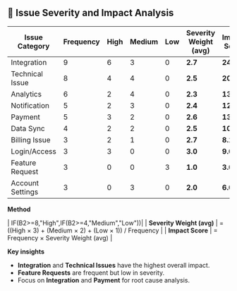 ## 🧮 Issue Severity and Impact Analysis

| Issue Category   | Frequency | High | Medium | Low | Severity Weight (avg) | Impact Score |
|------------------|------------|------|---------|-----|-----------------------|--------------|
| Integration       | 9 | 6 | 3 | 0 | **2.7** | **24.3** |
| Technical Issue   | 8 | 4 | 4 | 0 | **2.5** | **20.0** |
| Analytics         | 6 | 2 | 4 | 0 | **2.3** | **13.8** |
| Notification      | 5 | 2 | 3 | 0 | **2.4** | **12.0** |
| Payment           | 5 | 3 | 2 | 0 | **2.6** | **13.0** |
| Data Sync         | 4 | 2 | 2 | 0 | **2.5** | **10.0** |
| Billing Issue     | 3 | 2 | 1 | 0 | **2.7** | **8.1** |
| Login/Access      | 3 | 3 | 0 | 0 | **3.0** | **9.0** |
| Feature Request   | 3 | 0 | 0 | 3 | **1.0** | **3.0** |
| Account Settings  | 3 | 0 | 3 | 0 | **2.0** | **6.0** |

**Method**

| IF(B2>=8,"High",IF(B2>=4,"Medium","Low"))|
| **Severity Weight (avg)** | = ((High × 3) + (Medium × 2) + (Low × 1)) / Frequency |
| **Impact Score** | = Frequency × Severity Weight (avg) |

**Key insights**

- **Integration** and **Technical Issues** have the highest overall impact.  
- **Feature Requests** are frequent but low in severity.  
- Focus on **Integration** and **Payment** for root cause analysis.

